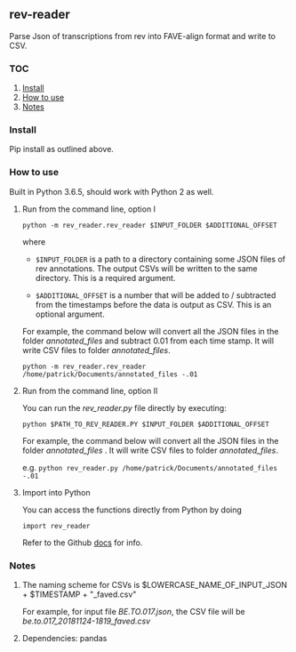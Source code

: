 ## rev-reader

Parse Json of transcriptions from rev into FAVE-align format and write to CSV.

### TOC
1. [Install](#install)
2. [How to use](#how-to-use)
3. [Notes](#notes)

### Install

Pip install as outlined above. 

### How to use
Built in Python 3.6.5, should work with Python 2 as well. 


1. Run from the command line, option I

    `python -m rev_reader.rev_reader $INPUT_FOLDER $ADDITIONAL_OFFSET`

    where 

    - `$INPUT_FOLDER` is a path to a directory containing some JSON files of rev annotations. The output CSVs will be written to the same directory. This is a required argument.

    - `$ADDITIONAL_OFFSET` is a number that will be added to / subtracted from the timestamps before the data is output as CSV. This is an optional argument. 

    For example, the command below will convert all the JSON files in the folder _annotated_files_ and subtract 0.01 from each time stamp. It will write CSV files  to folder _annotated_files_. 

    `python -m rev_reader.rev_reader /home/patrick/Documents/annotated_files -.01`

2. Run from the command line, option II

    You can run the _rev\_reader.py_ file directly by executing:

    `python $PATH_TO_REV_READER.PY $INPUT_FOLDER $ADDITIONAL_OFFSET`

    For example, the command below will convert all the JSON files in the folder _annotated_files_ . It will write CSV files to folder _annotated_files_. 

    e.g. `python rev_reader.py /home/patrick/Documents/annotated_files -.01`

3. Import into Python 

    You can access the functions directly from Python by doing 

    `import rev_reader`

    Refer to the Github [docs](https://github.com/patrickschu/rev-reader/tree/master/rev_reader) for info. 

### Notes

1. The naming scheme for CSVs is $LOWERCASE_NAME_OF_INPUT_JSON + $TIMESTAMP + "_faved.csv"

    For example, for input file _BE.TO.017.json_, the CSV file will be _be.to.017\_20181124-1819\_faved.csv_

2. Dependencies: pandas